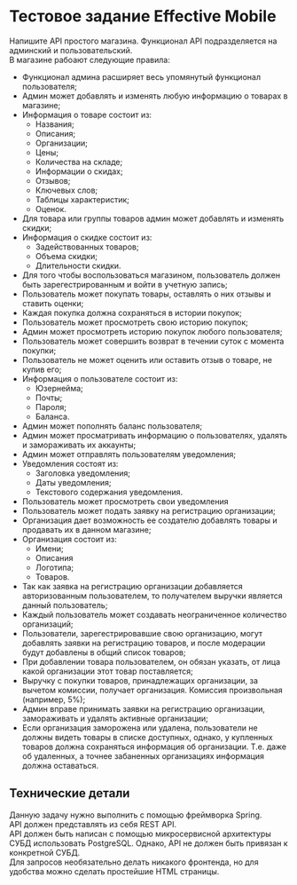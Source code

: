 # Тестовое задание  Effective Mobile

Напишите API простого магазина. Функционал API подразделяется на админский и пользовательский.<br/>
В магазине рабоают следующие правила:
- Функционал админа расширяет весь упомянутый функционал пользователя;
- Админ может добавлять и изменять любую информацию о товарах в магазине;
- Информация о товаре состоит из:
    - Названия;
    - Описания;
    - Организации;
    - Цены;
    - Количества на складе;
    - Информации о скидах;
    - Отзывов;
    - Ключевых слов;
    - Таблицы характеристик;
    - Оценок.
- Для товара или группы товаров админ может добавлять и изменять скидки;
- Информация о скидке состоит из:
    - Задействованных товаров;
    - Объема скидки;
    - Длительности скидки.
- Для того чтобы воспользоваться магазином, пользователь должен быть зарегестрированным и войти в учетную запись;
- Пользователь может покупать товары, оставлять о них отзывы и ставить оценки;
- Каждая покупка должна сохраняться в истории покупок;
- Пользователь может просмотреть свою историю покупок;
- Админ может просмотреть историю покупок любого пользователя;
- Пользователь может совершить возврат в течении суток с момента покупки;
- Пользователь не может оценить или оставить отзыв о товаре, не купив его;
- Информация о пользователе состоит из:
    - Юзернейма;
    - Почты;
    - Пароля;
    - Баланса.
- Админ может пополнять баланс пользователя;
- Админ может просматривать информацию о пользователях, удалять и замораживать их аккаунты;
- Админ может отправлять пользователям уведомления;
- Уведомления состоят из:
    - Заголовка уведомления;
    - Даты уведомления;
    - Текстового содержания уведомления.
- Пользователь может просмотреть свои уведомления
- Пользователь может подать заявку на регистрацию организации;
- Организация дает возможность ее создателю добавлять товары и продавать их в данном магазине;
- Организация состоит из:
    - Имени;
    - Описания
    - Логотипа;
    - Товаров.
- Так как заявка на регистрацию организации добавляется авторизованным пользователем, то получателем выручки является данный пользователь;
- Каждый пользователь может создавать неограниченное количество организаций;
- Пользователи, зарегестрировавшие свою организацию, могут добавлять заявки на регистрацию товаров, и после модерации будут добавлены в общий список товаров;
- При добавлении товара пользователем, он обязан указать, от лица какой организации этот товар поставляется;
- Выручку с покупки товаров, принадлежащих организации, за вычетом комиссии, получает организация. Комиссия произвольная (например, 5%);
- Админ вправе принимать заявки на регистрацию организации, замораживать и удалять активные организации;
- Если организация заморожена или удалена, пользователи не должны видеть товары в списке доступных, однако, у купленных товаров должна сохраняться информация об организации. Т.е. даже об удаленных, а точнее забаненных организациях информация должна оставаться.
## Технические детали
Данную задачу нужно выполнить с помощью фреймворка Spring.<br/>
API должен представлять из себя REST API.<br/>
API должен быть написан с помощью микросервисной архитектуры<br/>
СУБД использовать PostgreSQL. Однако, API не должен быть привязан к конкретной СУБД.<br/>
Для запросов необязательно делать никакого фронтенда, но для удобства можно сделать простейшие HTML страницы.<br/>


